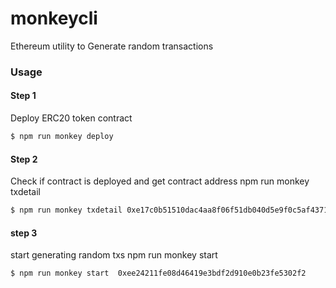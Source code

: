 # monkeycli

Ethereum utility to Generate random transactions
 
### Usage

#### Step 1 
Deploy ERC20 token contract

```sh
$ npm run monkey deploy
```
#### Step 2     
Check if contract is deployed and get contract address 
npm run monkey txdetail <txhash>

```sh
$ npm run monkey txdetail 0xe17c0b51510dac4aa8f06f51db040d5e9f0c5af4371b875cdd8d964ee34fc554
```

####  step 3 

start generating random txs
npm run monkey start <contractaddress>

```sh
$ npm run monkey start  0xee24211fe08d46419e3bdf2d910e0b23fe5302f2
```
